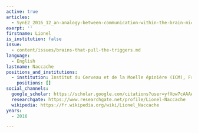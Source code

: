 ```yaml
---
active: true
articles:
  - SynE2_2016_12_an-analogy-between-communication-within-the-brain-microcosm-
exerpt: ''
firstname: Lionel
is_institution: false
issue:
  - content/issues/brains-that-pull-the-triggers.md
language:
  - English
lastname: Naccache
positions_and_institutions:
  - institution: Institut du Cerveau et de la Moelle épinière (ICM), France
    positions: []
social_channels:
  google_scholar: https://scholar.google.com/citations?user=yfXow7cAAAAJ&hl=fr
  researchgate: https://www.researchgate.net/profile/Lionel-Naccache
  wikipedia: https://fr.wikipedia.org/wiki/Lionel_Naccache
years:
  - 2016

---
```


